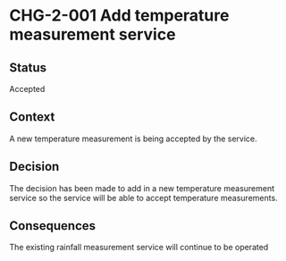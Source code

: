 # CHG-2-001 Add temperature measurement service

## Status

 Accepted

## Context

A new temperature measurement is being accepted by the service.

## Decision

The decision has been made to add in a new temperature measurement service so the service will be able to accept temperature measurements.

## Consequences

The existing rainfall measurement service will continue to be operated